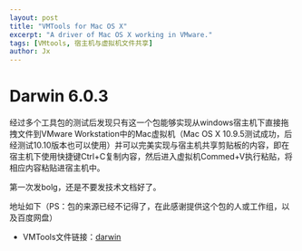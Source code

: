 ```yaml
---
layout: post
title: "VMTools for Mac OS X"
excerpt: "A driver of Mac OS X working in VMware."
tags: [VMtools, 宿主机与虚拟机文件共享]
author: Jx
---
```


# Darwin 6.0.3

经过多个工具包的测试后发现只有这一个包能够实现从windows宿主机下直接拖拽文件到VMware Workstation中的Mac虚拟机（Mac OS X 10.9.5测试成功，后经测试10.10版本也可以使用）并可以完美实现与宿主机共享剪贴板的内容，即在宿主机下使用快捷键Ctrl+C复制内容，然后进入虚拟机Commed+V执行粘贴，将相应内容粘贴进宿主机中。

第一次发bolg，还是不要发技术文档好了。

地址如下（PS：包的来源已经不记得了，在此感谢提供这个包的人或工作组，以及百度网盘）

* VMTools文件链接：[darwin](http://pan.baidu.com/s/1pJzAafT "darwin 6.0.3.ios") 
